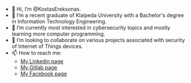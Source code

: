 - 👋 Hi, I’m @KostasEreksonas.
- 👀 I’m a recent graduate of Klaipeda University with a Bachelor's degree in Information Technology Engineering.
- 🌱 I’m currently most interested in cybersecurity topics and mostly learning more computer programming.
- 💞️ I’m looking to collaborate on various projects associated with security of Internet of Things devices.
- 📫 How to reach me:
  - [My Linkedin page](https://www.linkedin.com/in/kostasereksonas/)
  - [My Gitlab page](https://gitlab.com/k.ereksonas/)
  - [My Facebook page](https://www.facebook.com/kostas.ereksonas/)
